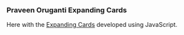 ### Praveen Oruganti Expanding Cards

Here with the [Expanding Cards](https://praveenorugantitech.github.io/praveenorugantitech-javascript/0_Projects/praveenorugantitech-expanding-cards) developed using JavaScript.




